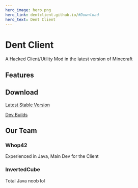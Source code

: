 ```yaml
---
hero_image: hero.png
hero_link: dentclient.github.io/#Download
hero_text: Dent Client
---
```


# Dent Client

A Hacked Client/Utility Mod in the latest version of Minecraft

## Features

## Download

[Latest Stable Version](http://www.github.com/DentClient/Client/releases/latest)

[Dev Builds](http://www.github.com/DentClient/Client/actions)

## Our Team
### Whop42

Experienced in Java, Main Dev for the Client

### InvertedCube

Total Java noob lol
